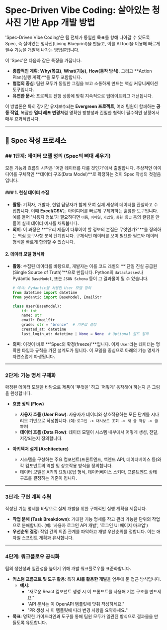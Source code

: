 
# Spec-Driven Vibe Coding: 살아있는 청사진 기반 App 개발 방법

'Spec-Driven Vibe Coding'은 팀 전체가 동일한 목표를 향해 나아갈 수 있도록 Spec, 즉 살아있는 청사진(Living Blueprint)을 만들고, 이를 AI tool을 이용해 빠르게 필수 기능을 개발해 나가는 방법론입니다.

이 'Spec'은 다음과 같은 특징을 가집니다.

  * **종합적인 계획**: **Why(목표)**, **What(기능)**, **How(동작 방식)**, 그리고 **Action Plan(실행 계획)**을 모두 포함합니다.
  * **협업의 중심**: 팀원 모두가 동일한 그림을 보고 소통하게 만드는 핵심 커뮤니케이션 도구입니다.
  * **유연한 문서**: 프로젝트 진행 상황에 맞춰 지속적으로 업데이트되고 개선됩니다.

이 방법론은 특히 장기간 유지보수되는 **Evergreen 프로젝트**, 여러 팀원이 함께하는 **공동 작업**, 복잡한 **멀티 레포 변경**처럼 명확한 방향성과 긴밀한 협력이 필수적인 상황에서 매우 효과적입니다.

-----

## 📝 Spec 작성 프로세스

### \#\# 1단계: 데이터 모델 정의 (Spec의 뼈대 세우기)

모든 기능과 흐름의 시작은 '어떤 데이터를 다룰 것인가'에서 출발합니다. 추상적인 아이디어를 구체적인 \*\*데이터 구조(Data Model)\*\*로 확정하는 것이 Spec 작성의 첫걸음입니다.

#### \#\#\# 1. 현실 데이터 수집

  * **활동**: 기획자, 개발자, 현업 담당자가 함께 모여 실제 세상의 데이터를 관찰하고 수집합니다. 이때 **Excel/CSV**는 아이디어를 빠르게 구체화하는 훌륭한 도구입니다. 예를 들어 '사용자 정보'가 필요하다면 `이름`, `이메일`, `가입일`, `회원 등급` 등의 컬럼을 만들어 실제 데이터 예시를 채워봅니다.
  * **의미**: 이 과정은 \*\*"우리 제품이 다루어야 할 정보의 본질은 무엇인가?"\*\*를 정의하는 핵심 요구사항 분석 단계입니다. 구체적인 데이터를 보며 필요한 필드와 데이터 형식을 빠르게 합의할 수 있습니다.

#### 2. 데이터 모델 형식화

  * **활동**: 수집된 데이터를 바탕으로, 개발자는 이를 코드 레벨의 \*\*'단일 진실 공급원(Single Source of Truth)'\*\*으로 만듭니다. Python의 `dataclasses`나 Pydantic `BaseModel`, 또는 `JSON Schema` 등이 그 결과물이 될 수 있습니다.
    ```python
    # 예시: Pydantic을 사용한 User 모델 정의
    from datetime import datetime
    from pydantic import BaseModel, EmailStr

    class User(BaseModel):
        id: int
        name: str
        email: EmailStr
        grade: str = "bronze"  # 기본값 설정
        created_at: datetime
        last_login_at: datetime | None = None  # Optional 필드 정의
    ```
  * **의미**: 이것이 바로 \*\*'Spec의 확정(freeze)'\*\*입니다. 이제 `User`라는 데이터는 명확한 타입과 규칙을 가진 설계도가 됩니다. 이 모델을 중심으로 아래의 기능 명세가 자연스럽게 파생됩니다.

-----

### 2단계: 기능 명세 구체화

확정된 데이터 모델을 바탕으로 제품이 '무엇을' 하고 '어떻게' 동작해야 하는지 큰 그림을 완성합니다.

  * **흐름 정의 (Flow)**

      * **사용자 흐름 (User Flow)**: 사용자가 데이터와 상호작용하는 모든 단계를 시나리오 기반으로 작성합니다. (예: `로그인 -> 대시보드 조회 -> 새 글 작성 -> 글 발행`)
      * **데이터 흐름 (Data Flow)**: 데이터 모델이 시스템 내부에서 어떻게 생성, 전달, 저장되는지 정의합니다.

  * **아키텍처 설계 (Architecture)**

      * 시스템을 구성하는 주요 컴포넌트(프론트엔드, 백엔드 API, 데이터베이스 등)와 각 컴포넌트의 역할 및 상호작용 방식을 정의합니다.
      * 데이터 모델은 API의 요청/응답 형식, 데이터베이스 스키마, 프론트엔드 상태 구조를 결정하는 기준이 됩니다.

-----

### 3단계: 구현 계획 수립

작성된 기능 명세를 바탕으로 실제 개발을 위한 구체적인 실행 계획을 세웁니다.

  * **작업 분해 (Task Breakdown)**: 거대한 기능 명세를 작고 관리 가능한 단위의 작업으로 분해합니다. (예: '사용자 로그인 API 개발', '로그인 UI 페이지 마크업')
  * **우선순위 결정**: 작업 간의 의존 관계를 파악하고 개발 우선순위를 정합니다. 이는 애자일 스프린트 계획과 유사합니다.

-----

### 4단계: 워크플로우 공식화

팀의 생산성과 일관성을 높이기 위해 개발 워크플로우를 표준화합니다.

  * **커스텀 프롬프트 및 도구 활용**: 특히 **AI를 활용한 개발**을 염두에 둔 접근 방식입니다.
      * **예시**:
          * "새로운 React 컴포넌트 생성 시 이 프롬프트를 사용해 기본 구조를 만드세요."
          * "API 문서는 이 OpenAPI 템플릿에 맞춰 작성하세요."
          * "PR 생성 시 이 템플릿에 따라 변경 사항을 요약하세요."
  * **목표**: 명확한 가이드라인과 도구를 통해 팀원 모두가 일관된 방식으로 결과물을 만들도록 유도합니다.